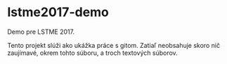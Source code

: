 ﻿# lstme2017-demo
Demo pre LSTME 2017.

Tento projekt slúži ako ukážka práce s gitom.
Zatiaľ neobsahuje skoro nič zaujímavé, okrem tohto súboru, a troch textových súborov.